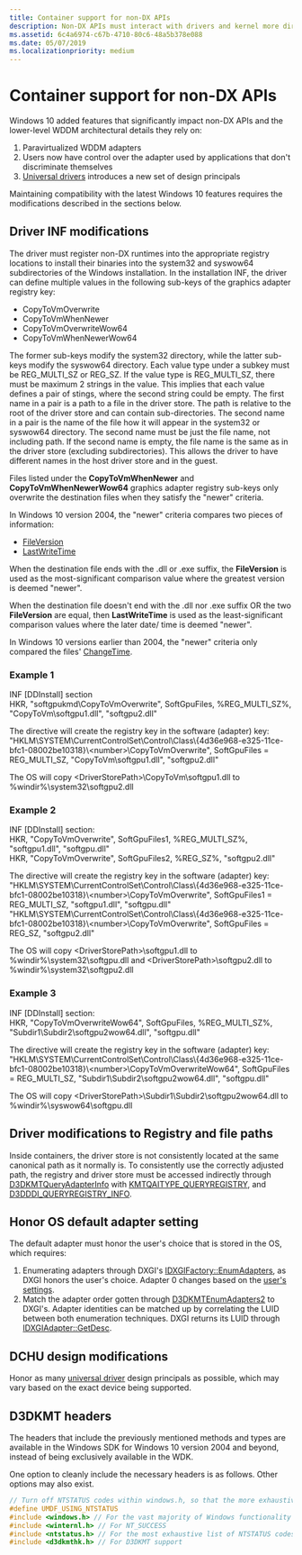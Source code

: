 ```yaml
---
title: Container support for non-DX APIs
description: Non-DX APIs must interact with drivers and kernel more directly, so they are exposed to more complications
ms.assetid: 6c4a6974-c67b-4710-80c6-48a5b378e088
ms.date: 05/07/2019
ms.localizationpriority: medium
---
```


# Container support for non-DX APIs

Windows 10 added features that significantly impact non-DX APIs and the lower-level WDDM architectural details they rely on:

1. Paravirtualized WDDM adapters
2. Users now have control over the adapter used by applications that don't discriminate themselves
3. [Universal drivers](../develop/getting-started-with-windows-drivers.md) introduces a new set of design principals

Maintaining compatibility with the latest Windows 10 features requires the modifications described in the sections below.

## Driver INF modifications

The driver must register non-DX runtimes into the appropriate registry locations to install their binaries
into the system32 and syswow64 subdirectories of the Windows installation.
In the installation INF, the driver can define multiple values in the following sub-keys of the graphics adapter registry key:

- CopyToVmOverwrite
- CopyToVmWhenNewer
- CopyToVmOverwriteWow64
- CopyToVmWhenNewerWow64

The former sub-keys modify the system32 directory, while the latter sub-keys modify the syswow64 directory.
Each value type under a subkey must be REG_MULTI_SZ or REG_SZ.
If the value type is REG_MULTI_SZ, there must be maximum 2 strings in the value.
This implies that each value defines a pair of stings, where the second string could be empty.
The first name in a pair is a path to a file in the driver store.
The path is relative to the root of the driver store and can contain sub-directories.
The second name in a pair is the name of the file how it will appear in the system32 or syswow64 directory.
The second name must be just the file name, not including path.
If the second name is empty, the file name is the same as in the driver store (excluding subdirectories).
This allows the driver to have different names in the host driver store and in the guest.

Files listed under the **CopyToVmWhenNewer** and **CopyToVmWhenNewerWow64** graphics adapter registry sub-keys
only overwrite the destination files when they satisfy the "newer" criteria.

In Windows 10 version 2004, the "newer" criteria compares two pieces of information:

- [FileVersion](/windows/desktop/api/verrsrc/ns-verrsrc-vs_fixedfileinfo)
- [LastWriteTime](/windows-hardware/drivers/ddi/content/wdm/ns-wdm-_file_basic_information)

When the destination file ends with the .dll or .exe suffix,
the **FileVersion** is used as the most-significant comparison value
where the greatest version is deemed "newer".

When the destination file doesn't end with the .dll nor .exe suffix OR the two **FileVersion** are equal,
then **LastWriteTime** is used as the least-significant comparison values
where the later date/ time is deemed "newer".

In Windows 10 versions earlier than 2004, the "newer" criteria only compared the files'
[ChangeTime](/windows-hardware/drivers/ddi/content/wdm/ns-wdm-_file_basic_information).

### Example 1

INF [DDInstall] section  
HKR, "softgpukmd\CopyToVmOverwrite", SoftGpuFiles, %REG_MULTI_SZ%, "CopyToVm\softgpu1.dll", "softgpu2.dll"  

The directive will create the registry key in the software (adapter) key:
"HKLM\SYSTEM\CurrentControlSet\Control\Class\\{4d36e968-e325-11ce-bfc1-08002be10318}\\\<number>\CopyToVmOverwrite", SoftGpuFiles = REG_MULTI_SZ, "CopyToVm\softgpu1.dll", "softgpu2.dll"

The OS will copy \<DriverStorePath>\CopyToVm\softgpu1.dll to %windir%\system32\softgpu2.dll

### Example 2

INF [DDInstall] section:  
HKR, "CopyToVmOverwrite", SoftGpuFiles1, %REG_MULTI_SZ%, "softgpu1.dll", "softgpu.dll"  
HKR, "CopyToVmOverwrite", SoftGpuFiles2, %REG_SZ%, "softgpu2.dll"  

The directive will create the registry key in the software (adapter) key:  
"HKLM\SYSTEM\CurrentControlSet\Control\Class\\{4d36e968-e325-11ce-bfc1-08002be10318}\\\<number>\CopyToVmOverwrite", SoftGpuFiles1 = REG_MULTI_SZ, "softgpu1.dll", "softgpu.dll"  
"HKLM\SYSTEM\CurrentControlSet\Control\Class\\{4d36e968-e325-11ce-bfc1-08002be10318}\\\<number>\CopyToVmOverwrite", SoftGpuFiles = REG_SZ, "softgpu2.dll"  

The OS will copy \<DriverStorePath>\softgpu1.dll to %windir%\system32\softgpu.dll and \<DriverStorePath>\softgpu2.dll to %windir%\system32\softgpu2.dll

### Example 3

INF [DDInstall] section:  
HKR, "CopyToVmOverwriteWow64", SoftGpuFiles, %REG_MULTI_SZ%, "Subdir1\Subdir2\softgpu2wow64.dll", "softgpu.dll"  

The directive will create the registry key in the software (adapter) key:  
"HKLM\SYSTEM\CurrentControlSet\Control\Class\\{4d36e968-e325-11ce-bfc1-08002be10318}\\\<number>\CopyToVmOverwriteWow64", SoftGpuFiles = REG_MULTI_SZ, "Subdir1\Subdir2\softgpu2wow64.dll", "softgpu.dll"  

The OS will copy \<DriverStorePath>\Subdir1\Subdir2\softgpu2wow64.dll to %windir%\syswow64\softgpu.dll

## Driver modifications to Registry and file paths

Inside containers, the driver store is not consistently located at the same canonical path as it normally is.
To consistently use the correctly adjusted path, the registry and driver store must be accessed indirectly through
[D3DKMTQueryAdapterInfo](/windows-hardware/drivers/ddi/d3dkmthk/nf-d3dkmthk-d3dkmtqueryadapterinfo)
with [KMTQAITYPE_QUERYREGISTRY](/windows-hardware/drivers/ddi/d3dkmthk/ne-d3dkmthk-_kmtqueryadapterinfotype),
and [D3DDDI_QUERYREGISTRY_INFO](/windows-hardware/drivers/ddi/d3dukmdt/ns-d3dukmdt-_d3dddi_queryregistry_info).

## Honor OS default adapter setting

The default adapter must honor the user's choice that is stored in the OS, which requires:

1. Enumerating adapters through DXGI's [IDXGIFactory::EnumAdapters](/windows/desktop/api/dxgi/nf-dxgi-idxgifactory-enumadapters),
as DXGI honors the user's choice.
Adapter 0 changes based on the [user's settings](https://blogs.windows.com/windowsexperience/2018/02/07/announcing-windows-10-insider-preview-build-17093-pc/).
2. Match the adapter order gotten through [D3DKMTEnumAdapters2](/windows-hardware/drivers/ddi/d3dkmthk/nf-d3dkmthk-d3dkmtenumadapters2) to DXGI's.
Adapter identities can be matched up by correlating the LUID between both enumeration techniques.
DXGI returns its LUID through [IDXGIAdapter::GetDesc](/windows/desktop/api/dxgi/nf-dxgi-idxgiadapter-getdesc).

## DCHU design modifications

Honor as many [universal driver](../develop/getting-started-with-windows-drivers.md) design principals as possible,
which may vary based on the exact device being supported.

## D3DKMT headers

The headers that include the previously mentioned methods and types are available in the Windows SDK for Windows 10 version 2004 and beyond,
instead of being exclusively available in the WDK.

One option to cleanly include the necessary headers is as follows.
Other options may also exist.

```cpp
// Turn off NTSTATUS codes within windows.h, so that the more exhaustive ntstatus.h can be used.
#define UMDF_USING_NTSTATUS
#include <windows.h> // For the vast majority of Windows functionality
#include <winternl.h> // For NT_SUCCESS
#include <ntstatus.h> // For the most exhaustive list of NTSTATUS codes
#include <d3dkmthk.h> // For D3DKMT support
```
